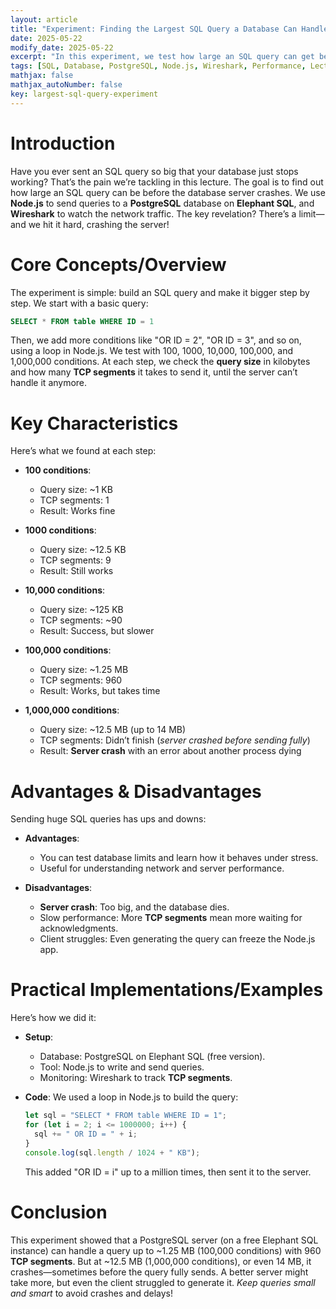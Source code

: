 ```yaml
---
layout: article
title: "Experiment: Finding the Largest SQL Query a Database Can Handle"
date: 2025-05-22
modify_date: 2025-05-22
excerpt: "In this experiment, we test how large an SQL query can get before crashing a PostgreSQL database, using Node.js and Wireshark to monitor the process."
tags: [SQL, Database, PostgreSQL, Node.js, Wireshark, Performance, LectureNotes]
mathjax: false
mathjax_autoNumber: false
key: largest-sql-query-experiment
---
```


# Introduction

Have you ever sent an SQL query so big that your database just stops working? That’s the pain we’re tackling in this lecture. The goal is to find out how large an SQL query can be before the database server crashes. We use **Node.js** to send queries to a **PostgreSQL** database on **Elephant SQL**, and **Wireshark** to watch the network traffic. The key revelation? There’s a limit—and we hit it hard, crashing the server!

# Core Concepts/Overview

The experiment is simple: build an SQL query and make it bigger step by step. We start with a basic query:

```sql
SELECT * FROM table WHERE ID = 1
```

Then, we add more conditions like "OR ID = 2", "OR ID = 3", and so on, using a loop in Node.js. We test with 100, 1000, 10,000, 100,000, and 1,000,000 conditions. At each step, we check the **query size** in kilobytes and how many **TCP segments** it takes to send it, until the server can’t handle it anymore.

# Key Characteristics

Here’s what we found at each step:

- **100 conditions**:  
  - Query size: ~1 KB  
  - TCP segments: 1  
  - Result: Works fine  

- **1000 conditions**:  
  - Query size: ~12.5 KB  
  - TCP segments: 9  
  - Result: Still works  

- **10,000 conditions**:  
  - Query size: ~125 KB  
  - TCP segments: ~90  
  - Result: Success, but slower  

- **100,000 conditions**:  
  - Query size: ~1.25 MB  
  - TCP segments: 960  
  - Result: Works, but takes time  

- **1,000,000 conditions**:  
  - Query size: ~12.5 MB (up to 14 MB)  
  - TCP segments: Didn’t finish (*server crashed before sending fully*)  
  - Result: **Server crash** with an error about another process dying  

# Advantages & Disadvantages

Sending huge SQL queries has ups and downs:

- **Advantages**:  
  - You can test database limits and learn how it behaves under stress.  
  - Useful for understanding network and server performance.  

- **Disadvantages**:  
  - **Server crash**: Too big, and the database dies.  
  - Slow performance: More **TCP segments** mean more waiting for acknowledgments.  
  - Client struggles: Even generating the query can freeze the Node.js app.  

# Practical Implementations/Examples

Here’s how we did it:  
- **Setup**:  
  - Database: PostgreSQL on Elephant SQL (free version).  
  - Tool: Node.js to write and send queries.  
  - Monitoring: Wireshark to track **TCP segments**.  

- **Code**: We used a loop in Node.js to build the query:  
  ```javascript
  let sql = "SELECT * FROM table WHERE ID = 1";
  for (let i = 2; i <= 1000000; i++) {
    sql += " OR ID = " + i;
  }
  console.log(sql.length / 1024 + " KB");
  ```  
  This added "OR ID = i" up to a million times, then sent it to the server.

# Conclusion

This experiment showed that a PostgreSQL server (on a free Elephant SQL instance) can handle a query up to ~1.25 MB (100,000 conditions) with 960 **TCP segments**. But at ~12.5 MB (1,000,000 conditions), or even 14 MB, it crashes—sometimes before the query fully sends. A better server might take more, but even the client struggled to generate it. *Keep queries small and smart* to avoid crashes and delays!
